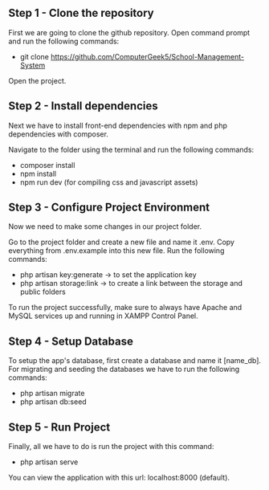 ## Step 1 - Clone the repository
First we are going to clone the github repository. Open command prompt and run the following commands:

- git clone https://github.com/ComputerGeek5/School-Management-System

Open the project.

## Step 2 - Install dependencies
Next we have to install front-end dependencies with npm and php dependencies with composer.

Navigate to the folder using the terminal and run the following commands:

- composer install 
- npm install 
- npm run dev (for compiling css and javascript assets)

## Step 3 - Configure Project Environment
Now we need to make some changes in our project folder.

Go to the project folder and create a new file and name it .env.
Copy everything from .env.example into this new file. Run the following commands: 
- php artisan key:generate -> to set the application key
- php artisan storage:link -> to create a link between the storage and public folders

To run the project successfully, make sure to always have Apache and MySQL services up and running in XAMPP Control Panel.

## Step 4 - Setup Database
To setup the app's database, first create a database and name it [name_db]. 
For migrating and seeding the databases we have to run the following commands:

- php artisan migrate
- php artisan db:seed

## Step 5 - Run Project
Finally, all we have to do is run the project with this command:

- php artisan serve

You can view the application with this url: localhost:8000 (default).
